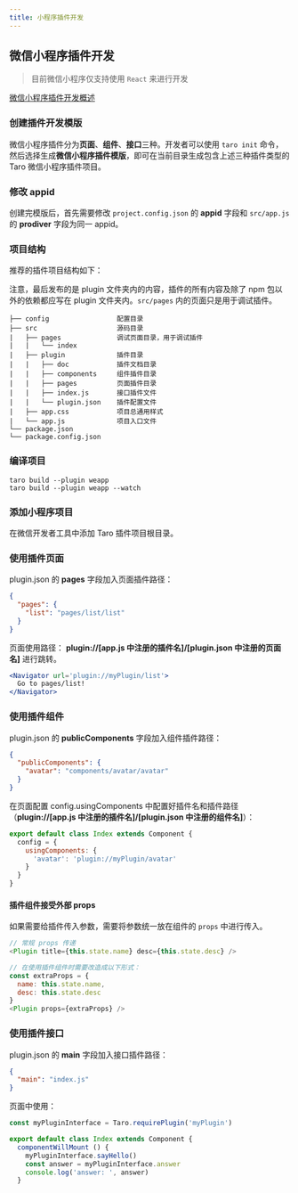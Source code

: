 ```yaml
---
title: 小程序插件开发
---
```


## 微信小程序插件开发

> 目前微信小程序仅支持使用 `React` 来进行开发

[微信小程序插件开发概述](https://developers.weixin.qq.com/miniprogram/dev/framework/plugin/)

### 创建插件开发模版

微信小程序插件分为**页面**、**组件**、**接口**三种。开发者可以使用 `taro init` 命令，然后选择生成**微信小程序插件模版**，即可在当前目录生成包含上述三种插件类型的 Taro 微信小程序插件项目。

### 修改 appid

创建完模版后，首先需要修改 `project.config.json` 的 **appid** 字段和 `src/app.js` 的 **prodiver** 字段为同一 appid。

### 项目结构

推荐的插件项目结构如下：

注意，最后发布的是 plugin 文件夹内的内容，插件的所有内容及除了 npm 包以外的依赖都应写在 plugin 文件夹内。`src/pages` 内的页面只是用于调试插件。

    ├── config                 配置目录
    ├── src                    源码目录
    |   ├── pages              调试页面目录，用于调试插件
    |   |   └── index          
    |   ├── plugin             插件目录
    |   |   ├── doc            插件文档目录
    |   |   ├── components     组件插件目录
    |   |   ├── pages          页面插件目录
    |   |   ├── index.js       接口插件文件
    |   |   └── plugin.json    插件配置文件
    |   ├── app.css            项目总通用样式
    |   └── app.js             项目入口文件
    └── package.json
    └── package.config.json

### 编译项目

```bin
taro build --plugin weapp
taro build --plugin weapp --watch
```

### 添加小程序项目

在微信开发者工具中添加 Taro 插件项目根目录。

### 使用插件页面

plugin.json 的 **pages** 字段加入页面插件路径：

```json title="plugin.json"
{
  "pages": {
    "list": "pages/list/list"
  }
}
```

页面使用路径： **plugin://[app.js 中注册的插件名]/[plugin.json 中注册的页面名]** 进行跳转。

```jsx {1}
<Navigator url='plugin://myPlugin/list'>
  Go to pages/list!
</Navigator>
```

### 使用插件组件

plugin.json 的 **publicComponents** 字段加入组件插件路径：

```json title="plugin.json"
{
  "publicComponents": {
    "avatar": "components/avatar/avatar"
  }
}
```

在页面配置 config.usingComponents 中配置好插件名和插件路径（**plugin://[app.js 中注册的插件名]/[plugin.json 中注册的组件名]**）：

```jsx {4}
export default class Index extends Component {
  config = {
    usingComponents: {
      'avatar': 'plugin://myPlugin/avatar'
    }
  }
}
```

#### 插件组件接受外部 props

如果需要给插件传入参数，需要将参数统一放在组件的 `props` 中进行传入。

```js
// 常规 props 传递
<Plugin title={this.state.name} desc={this.state.desc} />

// 在使用插件组件时需要改造成以下形式：
const extraProps = {
  name: this.state.name,
  desc: this.state.desc
}
<Plugin props={extraProps} />
```

### 使用插件接口

plugin.json 的 **main** 字段加入接口插件路径：

```json title="plugin.json"
{
  "main": "index.js"
}
```

页面中使用：

```jsx
const myPluginInterface = Taro.requirePlugin('myPlugin')

export default class Index extends Component {
  componentWillMount () {
    myPluginInterface.sayHello()
    const answer = myPluginInterface.answer
    console.log('answer: ', answer)
  }
```
